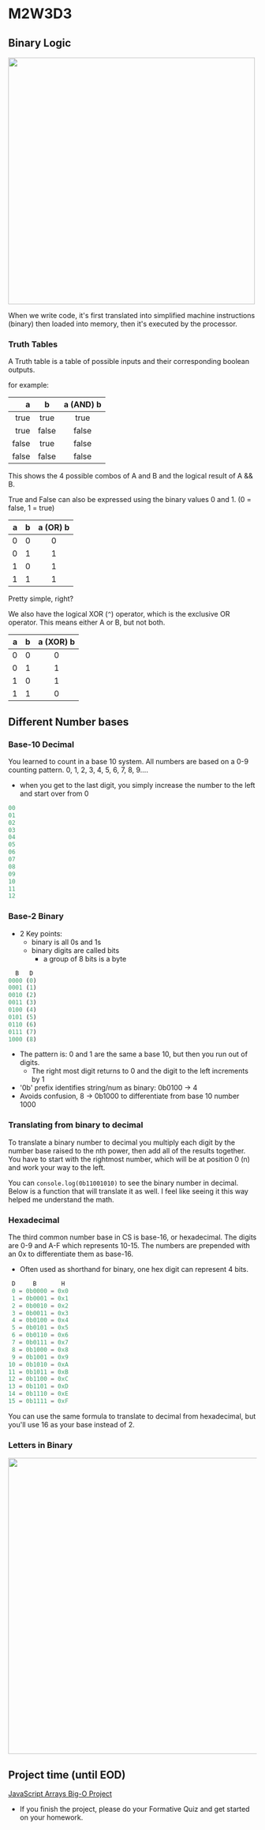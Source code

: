 # M2W3D3

## Binary Logic

<img src="https://i.ibb.co/sPqcd8D/control-Flow-Input-CPURAMOutput.png" ref='flow' width="500" />

When we write code, it's first translated into simplified machine instructions (binary) then loaded into memory, then it's executed by the processor.

### Truth Tables

A Truth table is a table of possible inputs and their corresponding boolean outputs.

for example:

| a | b | a (AND) b |
|------:|:------:|:------:|
| true | true | true |
| true | false | false |
| false | true | false |
| false | false | false |

This shows the 4 possible combos of A and B and the logical result of A && B.

True and False can also be expressed using the binary values 0 and 1. (0 = false, 1 = true)

| a | b | a (OR) b |
|------:|:------:|:------:|
| 0 | 0 | 0 |
| 0 | 1 | 1 |
| 1 | 0 | 1 |
| 1 | 1 | 1 |

Pretty simple, right?

We also have the logical XOR (`^`) operator, which is the exclusive OR operator. This means either A or B, but not both.

| a | b | a (XOR) b |
|------:|:------:|:------:|
| 0 | 0 | 0 |
| 0 | 1 | 1 |
| 1 | 0 | 1 |
| 1 | 1 | 0 |

## Different Number bases

### Base-10 Decimal

You learned to count in a base 10 system. All numbers are based on a 0-9
counting pattern.
0, 1, 2, 3, 4, 5, 6, 7, 8, 9....

- when you get to the last digit, you simply increase the number to the left and
 start over from 0

```js
00
01
02
03
04
05
06
07
08
09
10
11
12
```

### Base-2 Binary

- 2 Key points:
  - binary is all 0s and 1s
  - binary digits are called bits
    - a group of 8 bits is a byte

```js
  B   D
0000 (0)
0001 (1)
0010 (2)
0011 (3)
0100 (4)
0101 (5)
0110 (6)
0111 (7)
1000 (8)
```

- The pattern is: 0 and 1 are the same a base 10, but then you run out of digits.
  - The right most digit returns to 0 and the digit to the left increments by 1
- '0b' prefix identifies string/num as binary:  0b0100 -> 4
- Avoids confusion, 8 -> 0b1000 to differentiate from base 10 number 1000

### Translating from binary to decimal

To translate a binary number to decimal you multiply each digit by the number base raised to the nth power, then add all of the results together. You have to start with the rightmost number, which will be at position 0 (n) and work your way to the left.

You can `console.log(0b11001010)` to see the binary number in decimal. Below is a function that will translate it as well. I feel like seeing it this way helped me understand the math.

### Hexadecimal

The third common number base in CS is base-16, or hexadecimal. The digits are 0-9 and A-F which represents 10-15. The numbers are prepended with an 0x to differentiate them as base-16.

- Often used as shorthand for binary, one hex digit can represent 4 bits.

```js
 D     B       H
 0 = 0b0000 = 0x0
 1 = 0b0001 = 0x1
 2 = 0b0010 = 0x2
 3 = 0b0011 = 0x3
 4 = 0b0100 = 0x4
 5 = 0b0101 = 0x5
 6 = 0b0110 = 0x6
 7 = 0b0111 = 0x7
 8 = 0b1000 = 0x8
 9 = 0b1001 = 0x9
10 = 0b1010 = 0xA
11 = 0b1011 = 0xB
12 = 0b1100 = 0xC
13 = 0b1101 = 0xD
14 = 0b1110 = 0xE
15 = 0b1111 = 0xF
```

You can use the same formula to translate to decimal from hexadecimal, but you'll use 16 as your base instead of 2.

### Letters in Binary

<img src='https://i.ibb.co/PGySkMS/ASCIITable.png' ref ='letters in binary' width='600'>

## Project time (until EOD)

[JavaScript Arrays Big-O Project](https://open.appacademy.io/learn/js-py---pt-jun-2022-online/week-9---big-o/javascript-arrays-big-o-project)

- If you finish the project, please do your Formative Quiz and get started on your homework.
